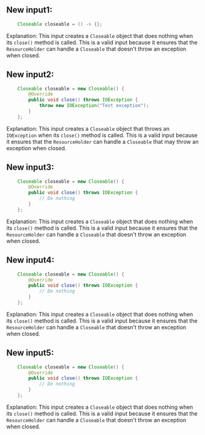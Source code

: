 ## New input1:
```java
    Closeable closeable = () -> {};
```
Explanation: This input creates a `Closeable` object that does nothing when its `close()` method is called. This is a valid input because it ensures that the `ResourceHolder` can handle a `Closeable` that doesn't throw an exception when closed.

## New input2:
```java
    Closeable closeable = new Closeable() {
        @Override
        public void close() throws IOException {
            throw new IOException("Test exception");
        }
    };
```
Explanation: This input creates a `Closeable` object that throws an `IOException` when its `close()` method is called. This is a valid input because it ensures that the `ResourceHolder` can handle a `Closeable` that may throw an exception when closed.

## New input3:
```java
    Closeable closeable = new Closeable() {
        @Override
        public void close() throws IOException {
            // Do nothing
        }
    };
```
Explanation: This input creates a `Closeable` object that does nothing when its `close()` method is called. This is a valid input because it ensures that the `ResourceHolder` can handle a `Closeable` that doesn't throw an exception when closed.

## New input4:
```java
    Closeable closeable = new Closeable() {
        @Override
        public void close() throws IOException {
            // Do nothing
        }
    };
```
Explanation: This input creates a `Closeable` object that does nothing when its `close()` method is called. This is a valid input because it ensures that the `ResourceHolder` can handle a `Closeable` that doesn't throw an exception when closed.

## New input5:
```java
    Closeable closeable = new Closeable() {
        @Override
        public void close() throws IOException {
            // Do nothing
        }
    };
```
Explanation: This input creates a `Closeable` object that does nothing when its `close()` method is called. This is a valid input because it ensures that the `ResourceHolder` can handle a `Closeable` that doesn't throw an exception when closed.
